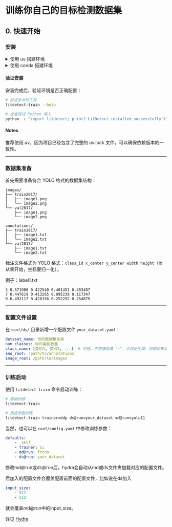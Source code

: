 # 训练你自己的目标检测数据集
## 0. 快速开始
### 安装

<details>
<summary>使用 uv 搭建环境</summary>

LitDetect 项目已经包含了 `uv.lock` 文件，可以直接使用 uv 来管理依赖：

```bash
# 克隆项目
git clone https://github.com/AbaK1r/LitDetect.git
cd LitDetect

# 使用 uv 安装依赖
uv sync
``` 

uv.lock 文件中已经定义了 litdetect 包为可编辑安装，这意味着您可以直接在开发环境中修改代码。
</details>

<details>
<summary>使用 conda 搭建环境</summary>

由于项目需要 Python 3.12+ ，您可以这样创建 conda 环境：

```bash
# 创建 conda 环境
conda create -n litdetect python=3.12
conda activate litdetect

# 克隆项目
git clone https://github.com/AbaK1r/LitDetect.git
cd LitDetect

# 安装项目依赖
pip install -e .
```

或者使用 requirements.txt：

```bash
conda create -n litdetect python=3.12
conda activate litdetect
pip install -r requirements.txt
``` 
</details>

#### 验证安装

安装完成后，验证环境是否正确配置：

```bash
# 验证命令行工具
litdetect-train --help

# 或者测试 Python 导入
python -c "import litdetect; print('LitDetect installed successfully')"
```

#### Notes

推荐使用 uv，因为项目已经包含了完整的 uv.lock 文件，可以确保依赖版本的一致性。

---

### 数据集准备

首先需要准备符合 YOLO 格式的数据集结构：

```
images/
├── train2017/
│   ├── image1.png
│   └── image2.png
└── val2017/
    ├── image1.png
    └── image2.png

annotations/
├── train2017/
│   ├── image1.txt
│   └── image2.txt
└── val2017/
    ├── image1.txt
    └── image2.txt
```

标注文件格式为 YOLO 格式：`class_id x_center y_center width height`（id从零开始，坐标要归一化）。

例子：label1.txt
```
3 0.571980 0.422540 0.401451 0.483487
7 0.447619 0.413265 0.095238 0.117347
0 0.492117 0.428156 0.252252 0.254875
```

---

### 配置文件设置

在 `conf/ds/` 目录新增一个配置文件 `your_dataset.yaml`：

```yaml
dataset_name: 你的数据集名称
num_classes: 你的类别数量
class_name: [类别1, 类别2, ...]  # 可选，不想填就填 "~"，会自动生成。但是如果填的话，请确保类别数量与类别名称一致。
ano_root: /path/to/annotations
image_root: /path/to/images
```

---

### 训练启动

使用 `litdetect-train` 命令启动训练：

```bash
# 基础训练
litdetect-train

# 指定参数训练
litdetect-train trainer=ddp ds@run=your_dataset md@run=yolo11
```

当然，也可以在 `conf/config.yaml` 中修改训练参数：

```yaml
defaults:
    - _self_
    - trainer: si
    - md@run: frcnn
    - ds@run: your_dataset
```

修改md@run或ds@run后，hydra会自动从md或ds文件夹加载对应的配置文件。

后加入的配置文件会覆盖配置前面的配置文件，比如说在ds加入

```yaml
input_size:
    - 512
    - 512
```
就会覆盖md@run中的input_size。

详见 [Hydra](https://hydra.cc/docs/intro/)

